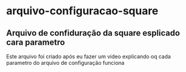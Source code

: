 # arquivo-configuracao-square

## Arquivo de confiduração da square esplicado cara parametro

Este arquivo foi criado após eu fazer um video explicando
oq cada parametro do arquivo de configuração funciona
